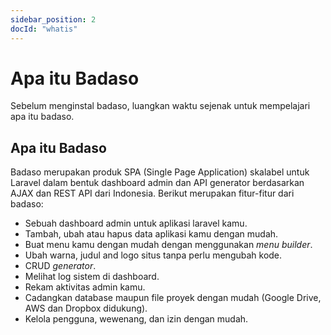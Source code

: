 ```yaml
---
sidebar_position: 2
docId: "whatis"
---
```


# Apa itu Badaso

Sebelum menginstal badaso, luangkan waktu sejenak untuk mempelajari apa itu badaso.

## Apa itu Badaso

Badaso merupakan produk SPA (Single Page Application) skalabel untuk Laravel dalam bentuk dashboard admin dan API generator berdasarkan AJAX dan REST API dari Indonesia. Berikut merupakan fitur-fitur dari badaso:

- Sebuah dashboard admin untuk aplikasi laravel kamu.
- Tambah, ubah atau hapus data aplikasi kamu dengan mudah.
- Buat menu kamu dengan mudah dengan menggunakan _menu builder_.
- Ubah warna, judul and logo situs tanpa perlu mengubah kode.
- CRUD _generator_.
- Melihat log sistem di dashboard.
- Rekam aktivitas admin kamu.
- Cadangkan database maupun file proyek dengan mudah (Google Drive, AWS dan Dropbox didukung).
- Kelola pengguna, wewenang, dan izin dengan mudah.

